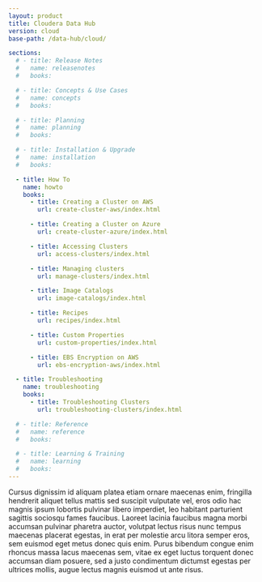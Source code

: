 ```yaml
---
layout: product
title: Cloudera Data Hub
version: cloud
base-path: /data-hub/cloud/

sections:
  # - title: Release Notes
  #   name: releasenotes
  #   books:

  # - title: Concepts & Use Cases
  #   name: concepts
  #   books:

  # - title: Planning
  #   name: planning
  #   books:

  # - title: Installation & Upgrade
  #   name: installation
  #   books:

  - title: How To
    name: howto
    books:
      - title: Creating a Cluster on AWS
        url: create-cluster-aws/index.html

      - title: Creating a Cluster on Azure
        url: create-cluster-azure/index.html

      - title: Accessing Clusters
        url: access-clusters/index.html

      - title: Managing clusters
        url: manage-clusters/index.html

      - title: Image Catalogs
        url: image-catalogs/index.html

      - title: Recipes
        url: recipes/index.html

      - title: Custom Properties
        url: custom-properties/index.html

      - title: EBS Encryption on AWS
        url: ebs-encryption-aws/index.html

  - title: Troubleshooting
    name: troubleshooting
    books:
      - title: Troubleshooting Clusters
        url: troubleshooting-clusters/index.html

  # - title: Reference
  #   name: reference
  #   books:

  # - title: Learning & Training
  #   name: learning
  #   books:
---
```


Cursus dignissim id aliquam platea etiam ornare maecenas enim, fringilla
hendrerit aliquet tellus mattis sed suscipit vulputate vel, eros odio
hac magnis ipsum lobortis pulvinar libero imperdiet, leo habitant
parturient sagittis sociosqu fames faucibus. Laoreet lacinia faucibus
magna morbi accumsan pulvinar pharetra auctor, volutpat lectus risus
nunc tempus maecenas placerat egestas, in erat per molestie arcu litora
semper eros, sem euismod eget metus donec quis enim. Purus bibendum
congue enim rhoncus massa lacus maecenas sem, vitae ex eget luctus
torquent donec accumsan diam posuere, sed a justo condimentum dictumst
egestas per ultrices mollis, augue lectus magnis euismod ut ante risus.
